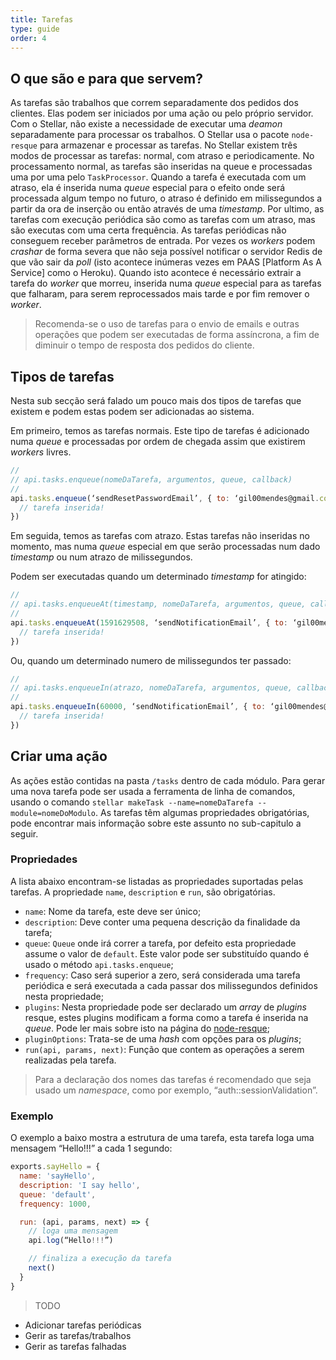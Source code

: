 ```yaml
---
title: Tarefas
type: guide
order: 4
---
```


## O que são e para que servem?

As tarefas são trabalhos que correm separadamente dos pedidos dos clientes. Elas podem ser iniciados por uma ação ou pelo próprio servidor. Com o Stellar, não existe a necessidade de executar uma _deamon_ separadamente para processar os trabalhos. O Stellar usa o pacote `node-resque` para armazenar e processar as tarefas.No Stellar existem três modos de processar as tarefas: normal, com atraso e periodicamente. No processamento normal, as tarefas são inseridas na queue e processadas uma por uma pelo `TaskProcessor`. Quando a tarefa é executada com um atraso, ela é inserida numa _queue_ especial para o efeito onde será processada algum tempo no futuro, o atraso é definido em milissegundos a partir da ora de inserção ou então através de uma _timestamp_. Por ultimo, as tarefas com execução periódica são como as tarefas com um atraso, mas são executas com uma certa frequência. As tarefas periódicas não conseguem receber parâmetros de entrada.Por vezes os _workers_ podem _crashar_ de forma severa que não seja possível notificar o servidor Redis de que vão sair da _poll_ (isto acontece inúmeras vezes em PAAS [Platform As A Service] como o Heroku). Quando isto acontece é necessário extrair a tarefa do _worker_ que morreu, inserida numa _queue_ especial para as tarefas que falharam, para serem reprocessados mais tarde e por fim remover o _worker_.

> Recomenda-se o uso de tarefas para o envio de emails e outras operações que podem ser executadas de forma assíncrona, a fim de diminuir o tempo de resposta dos pedidos do cliente.

## Tipos de tarefas

Nesta sub secção será falado um pouco mais dos tipos de tarefas que existem e podem estas podem ser adicionadas ao sistema.

Em primeiro, temos as tarefas normais. Este tipo de tarefas é adicionado numa _queue_ e processadas por ordem de chegada assim que existirem _workers_ livres.

```javascript
//
// api.tasks.enqueue(nomeDaTarefa, argumentos, queue, callback)
//
api.tasks.enqueue(‘sendResetPasswordEmail’, { to: ‘gil00mendes@gmail.com’ }, ‘default’, (error, toRun) => {
  // tarefa inserida!
})
```

Em seguida, temos as tarefas com atrazo. Estas tarefas não inseridas no momento, mas numa _queue_ especial em que serão processadas num dado _timestamp_ ou num atrazo de milissegundos.

Podem ser executadas quando um determinado _timestamp_ for atingido:

```javascript
//
// api.tasks.enqueueAt(timestamp, nomeDaTarefa, argumentos, queue, callback)
//
api.tasks.enqueueAt(1591629508, ‘sendNotificationEmail’, { to: ‘gil00mendes@gmail.com’ }, ‘default’, (error, toRun) => {
  // tarefa inserida!
})
```

Ou, quando um determinado numero de milissegundos ter passado:


```javascript
//
// api.tasks.enqueueIn(atrazo, nomeDaTarefa, argumentos, queue, callback)
//
api.tasks.enqueueIn(60000, ‘sendNotificationEmail’, { to: ‘gil00mendes@gmail.com’ }, ‘default’, (error, toRun) => {
  // tarefa inserida!
})
```

## Criar uma ação

As ações estão contidas na pasta `/tasks` dentro de cada módulo. Para gerar uma nova tarefa pode ser usada a ferramenta de linha de comandos, usando o comando `stellar makeTask --name=nomeDaTarefa --module=nomeDoModulo`. As tarefas têm algumas propriedades obrigatórias, pode encontrar mais informação sobre este assunto no sub-capitulo a seguir.

### Propriedades

A lista abaixo encontram-se listadas as propriedades suportadas pelas tarefas. A propriedade `name`, `description` e `run`, são obrigatórias.

* `name`: Nome da tarefa, este deve ser único;
* `description`: Deve conter uma pequena descrição da finalidade da tarefa;
* `queue`: `Queue` onde irá correr a tarefa, por defeito esta propriedade assume o valor de `default`. Este valor pode ser substituído quando é usado o método `api.tasks.enqueue`;
* `frequency`: Caso será superior a zero, será considerada uma tarefa periódica e será executada a cada passar dos milissegundos definidos nesta propriedade;
* `plugins`: Nesta propriedade pode ser declarado um _array_ de _plugins_ resque, estes plugins modificam a forma como a tarefa é inserida na _queue_. Pode ler mais sobre isto na página do [node-resque](https://github.com/taskrabbit/node-resque);
* `pluginOptions`: Trata-se de uma _hash_ com opções para os _plugins_;
* `run(api, params, next)`: Função que contem as operações a serem realizadas pela tarefa.

> Para a declaração dos nomes das tarefas é recomendado que seja usado um _namespace_, como por exemplo, “auth::sessionValidation”.


### Exemplo

O exemplo a baixo mostra a estrutura de uma tarefa, esta tarefa loga uma mensagem “Hello!!!” a cada 1 segundo:

```javascript
exports.sayHello = {
  name: 'sayHello',
  description: 'I say hello',
  queue: 'default',
  frequency: 1000,

  run: (api, params, next) => {
    // loga uma mensagem
    api.log(“Hello!!!”)

    // finaliza a execução da tarefa
    next()
  }
}
```



> TODO
 * Adicionar tarefas periódicas
 * Gerir as tarefas/trabalhos
 * Gerir as tarefas falhadas
